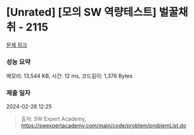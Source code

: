 # [Unrated] [모의 SW 역량테스트] 벌꿀채취 - 2115 

[문제 링크](https://swexpertacademy.com/main/code/problem/problemDetail.do?contestProbId=AV5V4A46AdIDFAWu) 

### 성능 요약

메모리: 13,544 KB, 시간: 12 ms, 코드길이: 1,378 Bytes

### 제출 일자

2024-02-28 12:25



> 출처: SW Expert Academy, https://swexpertacademy.com/main/code/problem/problemList.do